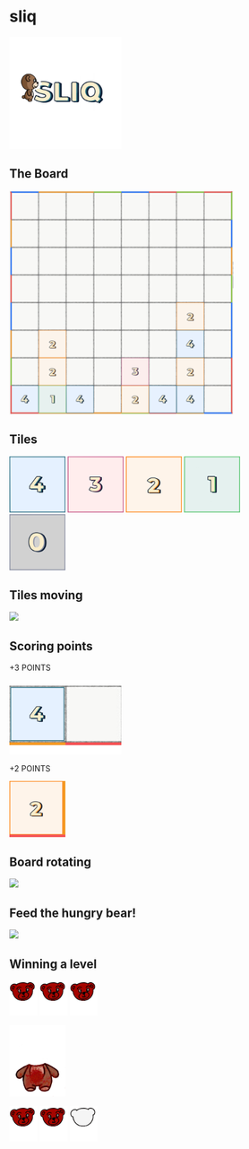 # sliq
<p align="left">
  <img src="https://github.com/BowerHarry/sliq/blob/main/icon.png" width="200">
</p>

## The Board
<p align="left">
  <img src="https://github.com/BowerHarry/sliq/blob/main/board.png" width="400">
</p>


## Tiles
<p align="left">
  <img src="https://github.com/BowerHarry/sliq/blob/main/README/4-tile.png" width="100">
  <img src="https://github.com/BowerHarry/sliq/blob/main/README/3-tile.png" width="100">
  <img src="https://github.com/BowerHarry/sliq/blob/main/README/2-tile.png" width="100">
  <img src="https://github.com/BowerHarry/sliq/blob/main/README/1-tile.png" width="100">
  <img src="https://github.com/BowerHarry/sliq/blob/main/README/0-tile.png" width="100">
</p>

## Tiles moving
<p align="left">
  <img src="https://github.com/BowerHarry/sliq/blob/main/README/tile-moving.gif" width="400">
</p>

## Scoring points
+3 POINTS
<p align="left">
  <img src="https://github.com/BowerHarry/sliq/blob/main/README/scoring-points.gif" width="200">
</p>

+2 POINTS
<p align="left">
  <img src="https://github.com/BowerHarry/sliq/blob/main/README/score-points-edge.gif" width="100">
</p>


## Board rotating
<p align="left">
  <img src="https://github.com/BowerHarry/sliq/blob/main/README/board-rotate-readme.gif" width="400">
</p>


## Feed the hungry bear!

<p align="left">
  <img src="https://github.com/BowerHarry/sliq/blob/main/README/feeding-bear.gif" width="400">
</p>

## Winning a level

<p align="left">
  <img src="https://github.com/BowerHarry/sliq/blob/main/README/filled-head.png" width="50">
  <img src="https://github.com/BowerHarry/sliq/blob/main/README/filled-head.png" width="50">
  <img src="https://github.com/BowerHarry/sliq/blob/main/README/filled-head.png" width="50">
</p>
<p align="left">
  <img src="https://github.com/BowerHarry/sliq/blob/main/README/body.png" width="100">
</p>

<p align="left">
  <img src="https://github.com/BowerHarry/sliq/blob/main/README/filled-head.png" width="50">
  <img src="https://github.com/BowerHarry/sliq/blob/main/README/filled-head.png" width="50">
  <img src="https://github.com/BowerHarry/sliq/blob/main/README/empty-head.png" width="50">
</p>



